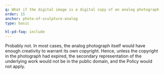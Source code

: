 ```yaml
---
q: What if the digital image is a digital copy of an analog photograph of a three-dimensional public domain work (such as a sculpture)? Would the Policy apply?
order: 15
anchor: photo-of-sculpture-analog
type: basic

hl-pd-faq: include
---
```

Probably not. In most cases, the analog photograph itself would have enough creativity to warrant its own copyright. Hence, unless the copyright in the photograph had expired, the secondary representation of the underlying work would not be in the public domain, and the Policy would not apply.
